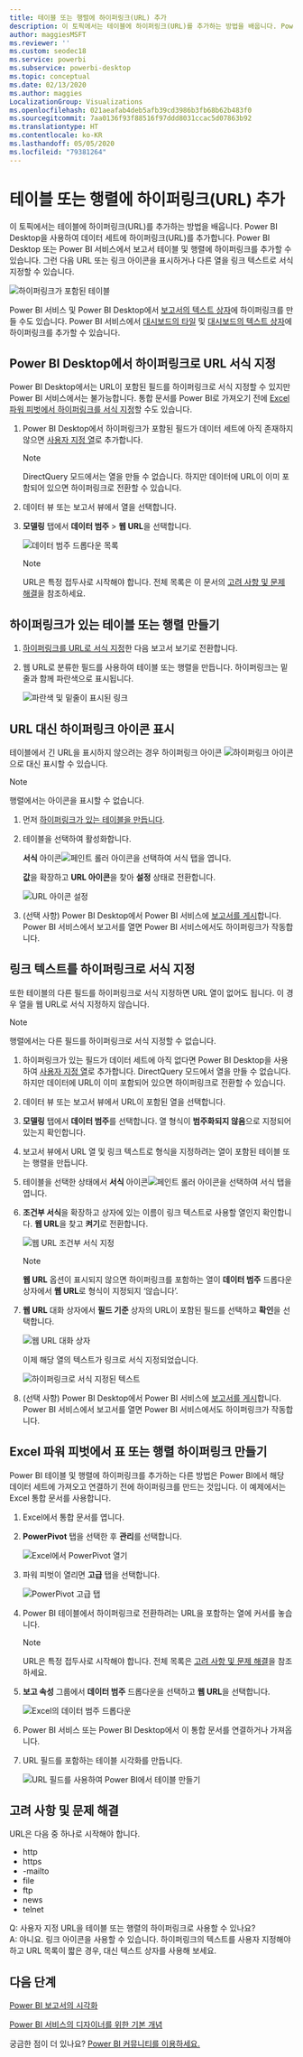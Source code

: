 ```yaml
---
title: 테이블 또는 행렬에 하이퍼링크(URL) 추가
description: 이 토픽에서는 테이블에 하이퍼링크(URL)를 추가하는 방법을 배웁니다. Power BI Desktop을 사용하여 데이터 세트에 하이퍼링크(URL)를 추가합니다. 그런 다음 Power BI Desktop 또는 Power BI 서비스에서 보고서 테이블 및 행렬에 하이퍼링크를 추가할 수 있습니다.
author: maggiesMSFT
ms.reviewer: ''
ms.custom: seodec18
ms.service: powerbi
ms.subservice: powerbi-desktop
ms.topic: conceptual
ms.date: 02/13/2020
ms.author: maggies
LocalizationGroup: Visualizations
ms.openlocfilehash: 021aeafab4deb5afb39cd3986b3fb68b62b483f0
ms.sourcegitcommit: 7aa0136f93f88516f97ddd8031ccac5d07863b92
ms.translationtype: HT
ms.contentlocale: ko-KR
ms.lasthandoff: 05/05/2020
ms.locfileid: "79381264"
---
```

# <a name="add-hyperlinks-urls-to-a-table-or-matrix"></a>테이블 또는 행렬에 하이퍼링크(URL) 추가
이 토픽에서는 테이블에 하이퍼링크(URL)를 추가하는 방법을 배웁니다. Power BI Desktop을 사용하여 데이터 세트에 하이퍼링크(URL)를 추가합니다. Power BI Desktop 또는 Power BI 서비스에서 보고서 테이블 및 행렬에 하이퍼링크를 추가할 수 있습니다. 그런 다음 URL 또는 링크 아이콘을 표시하거나 다른 열을 링크 텍스트로 서식 지정할 수 있습니다.

![하이퍼링크가 포함된 테이블](media/power-bi-hyperlinks-in-tables/power-bi-url-link-text.png)

Power BI 서비스 및 Power BI Desktop에서 [보고서의 텍스트 상자](service-add-hyperlink-to-text-box.md)에 하이퍼링크를 만들 수도 있습니다. Power BI 서비스에서 [대시보드의 타일](service-dashboard-edit-tile.md) 및 [대시보드의 텍스트 상자](service-dashboard-add-widget.md)에 하이퍼링크를 추가할 수 있습니다. 


## <a name="format-a-url-as-a-hyperlink-in-power-bi-desktop"></a>Power BI Desktop에서 하이퍼링크로 URL 서식 지정

Power BI Desktop에서는 URL이 포함된 필드를 하이퍼링크로 서식 지정할 수 있지만 Power BI 서비스에서는 불가능합니다. 통합 문서를 Power BI로 가져오기 전에 [Excel 파워 피벗에서 하이퍼링크를 서식 지정](#create-a-table-or-matrix-hyperlink-in-excel-power-pivot)할 수도 있습니다.

1. Power BI Desktop에서 하이퍼링크가 포함된 필드가 데이터 세트에 아직 존재하지 않으면 [사용자 지정 열](desktop-common-query-tasks.md)로 추가합니다.

    > [!NOTE]
    > DirectQuery 모드에서는 열을 만들 수 없습니다.  하지만 데이터에 URL이 이미 포함되어 있으면 하이퍼링크로 전환할 수 있습니다.

2. 데이터 뷰 또는 보고서 뷰에서 열을 선택합니다. 

3. **모델링** 탭에서 **데이터 범주** > **웹 URL**을 선택합니다.
   
    ![데이터 범주 드롭다운 목록](media/power-bi-hyperlinks-in-tables/power-bi-format-web-url.png)

    > [!NOTE]
    > URL은 특정 접두사로 시작해야 합니다. 전체 목록은 이 문서의 [고려 사항 및 문제 해결](#considerations-and-troubleshooting)을 참조하세요.

## <a name="create-a-table-or-matrix-with-a-hyperlink"></a>하이퍼링크가 있는 테이블 또는 행렬 만들기

1. [하이퍼링크를 URL로 서식 지정](#format-a-url-as-a-hyperlink-in-power-bi-desktop)한 다음 보고서 보기로 전환합니다.
2. 웹 URL로 분류한 필드를 사용하여 테이블 또는 행렬을 만듭니다. 하이퍼링크는 밑줄과 함께 파란색으로 표시됩니다.

    ![파란색 및 밑줄이 표시된 링크](media/power-bi-hyperlinks-in-tables/power-bi-url-blue-underline.png)


## <a name="display-a-hyperlink-icon-instead-of-a-url"></a>URL 대신 하이퍼링크 아이콘 표시

테이블에서 긴 URL을 표시하지 않으려는 경우 하이퍼링크 아이콘 ![하이퍼링크 아이콘](media/power-bi-hyperlinks-in-tables/power-bi-hyperlink-icon.png) 으로 대신 표시할 수 있습니다. 

> [!NOTE]
> 행렬에서는 아이콘을 표시할 수 없습니다.
   
1. 먼저 [하이퍼링크가 있는 테이블을 만듭니다](#create-a-table-or-matrix-with-a-hyperlink).

2. 테이블을 선택하여 활성화합니다.

    **서식** 아이콘![페인트 롤러 아이콘](media/power-bi-hyperlinks-in-tables/power-bi-paintroller.png)을 선택하여 서식 탭을 엽니다.

    **값**을 확장하고 **URL 아이콘**을 찾아 **설정** 상태로 전환합니다.

    ![URL 아이콘 설정](media/power-bi-hyperlinks-in-tables/power-bi-url-icon-on.png)

1. (선택 사항) Power BI Desktop에서 Power BI 서비스에 [보고서를 게시](desktop-upload-desktop-files.md)합니다. Power BI 서비스에서 보고서를 열면 Power BI 서비스에서도 하이퍼링크가 작동합니다.

## <a name="format-link-text-as-a-hyperlink"></a>링크 텍스트를 하이퍼링크로 서식 지정

또한 테이블의 다른 필드를 하이퍼링크로 서식 지정하면 URL 열이 없어도 됩니다. 이 경우 열을 웹 URL로 서식 지정하지 않습니다.

> [!NOTE]
> 행렬에서는 다른 필드를 하이퍼링크로 서식 지정할 수 없습니다.

1. 하이퍼링크가 있는 필드가 데이터 세트에 아직 없다면 Power BI Desktop을 사용하여 [사용자 지정 열](desktop-common-query-tasks.md)로 추가합니다. DirectQuery 모드에서 열을 만들 수 없습니다.  하지만 데이터에 URL이 이미 포함되어 있으면 하이퍼링크로 전환할 수 있습니다.

2. 데이터 뷰 또는 보고서 뷰에서 URL이 포함된 열을 선택합니다. 

3. **모델링** 탭에서 **데이터 범주**를 선택합니다. 열 형식이 **범주화되지 않음**으로 지정되어 있는지 확인합니다.

2. 보고서 뷰에서 URL 열 및 링크 텍스트로 형식을 지정하려는 열이 포함된 테이블 또는 행렬을 만듭니다.

3. 테이블을 선택한 상태에서 **서식** 아이콘![페인트 롤러 아이콘](media/power-bi-hyperlinks-in-tables/power-bi-paintroller.png)을 선택하여 서식 탭을 엽니다.

4. **조건부 서식**을 확장하고 상자에 있는 이름이 링크 텍스트로 사용할 열인지 확인합니다. **웹 URL**을 찾고 **켜기**로 전환합니다.

    ![웹 URL 조건부 서식 지정](media/power-bi-hyperlinks-in-tables/power-bi-format-conditional-web-url.png)

    > [!NOTE]
    > **웹 URL** 옵션이 표시되지 않으면 하이퍼링크를 포함하는 열이 **데이터 범주** 드롭다운 상자에서 **웹 URL**로 형식이 지정되지 ‘않습니다’. 

5. **웹 URL** 대화 상자에서 **필드 기준** 상자의 URL이 포함된 필드를 선택하고 **확인**을 선택합니다.

    ![웹 URL 대화 상자](media/power-bi-hyperlinks-in-tables/power-bi-format-web-url-dialog.png)

    이제 해당 열의 텍스트가 링크로 서식 지정되었습니다.

    ![하이퍼링크로 서식 지정된 텍스트](media/power-bi-hyperlinks-in-tables/power-bi-url-link-text.png)

1. (선택 사항) Power BI Desktop에서 Power BI 서비스에 [보고서를 게시](desktop-upload-desktop-files.md)합니다. Power BI 서비스에서 보고서를 열면 Power BI 서비스에서도 하이퍼링크가 작동합니다.

## <a name="create-a-table-or-matrix-hyperlink-in-excel-power-pivot"></a>Excel 파워 피벗에서 표 또는 행렬 하이퍼링크 만들기

Power BI 테이블 및 행렬에 하이퍼링크를 추가하는 다른 방법은 Power BI에서 해당 데이터 세트에 가져오고 연결하기 전에 하이퍼링크를 만드는 것입니다. 이 예제에서는 Excel 통합 문서를 사용합니다.

1. Excel에서 통합 문서를 엽니다.
2. **PowerPivot** 탭을 선택한 후 **관리**를 선택합니다.
   
   ![Excel에서 PowerPivot 열기](media/power-bi-hyperlinks-in-tables/createhyperlinkinpowerpivot2.png)
1. 파워 피벗이 열리면 **고급** 탭을 선택합니다.
   
   ![PowerPivot 고급 탭](media/power-bi-hyperlinks-in-tables/createhyperlinkinpowerpivot3.png)
4. Power BI 테이블에서 하이퍼링크로 전환하려는 URL을 포함하는 열에 커서를 놓습니다.
   
   > [!NOTE]
   > URL은 특정 접두사로 시작해야 합니다. 전체 목록은 [고려 사항 및 문제 해결](#considerations-and-troubleshooting)을 참조하세요.
   > 
   
5. **보고 속성** 그룹에서 **데이터 범주** 드롭다운을 선택하고 **웹 URL**을 선택합니다. 
   
   ![Excel의 데이터 범주 드롭다운](media/power-bi-hyperlinks-in-tables/createhyperlinksnew.png)

6. Power BI 서비스 또는 Power BI Desktop에서 이 통합 문서를 연결하거나 가져옵니다.
7. URL 필드를 포함하는 테이블 시각화를 만듭니다.
   
   ![URL 필드를 사용하여 Power BI에서 테이블 만들기](media/power-bi-hyperlinks-in-tables/hyperlinksintables.gif)

## <a name="considerations-and-troubleshooting"></a>고려 사항 및 문제 해결

URL은 다음 중 하나로 시작해야 합니다.
- http
- https
- -mailto
- file
- ftp
- news
- telnet

Q: 사용자 지정 URL을 테이블 또는 행렬의 하이퍼링크로 사용할 수 있나요?    
A: 아니요. 링크 아이콘을 사용할 수 있습니다. 하이퍼링크의 텍스트를 사용자 지정해야 하고 URL 목록이 짧은 경우, 대신 텍스트 상자를 사용해 보세요.


## <a name="next-steps"></a>다음 단계
[Power BI 보고서의 시각화](visuals/power-bi-report-visualizations.md)

[Power BI 서비스의 디자이너를 위한 기본 개념](service-basic-concepts.md)

궁금한 점이 더 있나요? [Power BI 커뮤니티를 이용하세요.](https://community.powerbi.com/)

